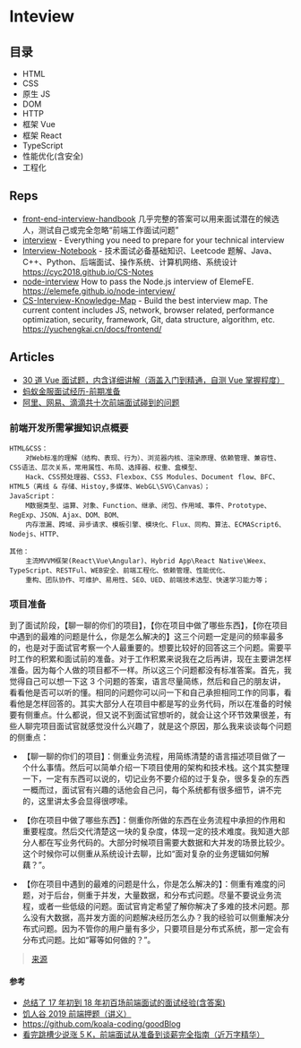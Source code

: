 # Inteview

## 目录

- HTML
- CSS
- 原生 JS
- DOM
- HTTP
- 框架 Vue
- 框架 React
- TypeScript
- 性能优化(含安全)
- 工程化

## Reps

- [front-end-interview-handbook](https://github.com/yangshun/front-end-interview-handbook/blob/master/Translations/Chinese/README.md) 几乎完整的答案可以用来面试潜在的候选人，测试自己或完全忽略“前端工作面试问题”
- [interview](https://github.com/andreis/interview) - Everything you need to prepare for your technical interview
- [Interview-Notebook](https://github.com/CyC2018/Interview-Notebook) - 技术面试必备基础知识、Leetcode 题解、Java、C++、Python、后端面试、操作系统、计算机网络、系统设计 https://cyc2018.github.io/CS-Notes
- [node-interview](https://github.com/ElemeFE/node-interview) How to pass the Node.js interview of ElemeFE. https://elemefe.github.io/node-interview/
- [CS-Interview-Knowledge-Map](https://github.com/InterviewMap/CS-Interview-Knowledge-Map) - Build the best interview map. The current content includes JS, network, browser related, performance optimization, security, framework, Git, data structure, algorithm, etc. https://yuchengkai.cn/docs/frontend/


## Articles

- [30 道 Vue 面试题，内含详细讲解（涵盖入门到精通，自测 Vue 掌握程度）](https://juejin.im/post/5d59f2a451882549be53b170)
- [蚂蚁金服面试经历-前期准备](https://juejin.im/post/5bbc90e5e51d450e9e445180?utm_source=gold_browser_extension)
- [阿里、网易、滴滴共十次前端面试碰到的问题](https://segmentfault.com/a/1190000009662029)

### 前端开发所需掌握知识点概要

```
HTML&CSS：
    对Web标准的理解（结构、表现、行为）、浏览器内核、渲染原理、依赖管理、兼容性、CSS语法、层次关系，常用属性、布局、选择器、权重、盒模型、
    Hack、CSS预处理器、CSS3、Flexbox、CSS Modules、Document flow、BFC、HTML5（离线 & 存储、Histoy,多媒体、WebGL\SVG\Canvas）；
JavaScript：
    M数据类型、运算、对象、Function、继承、闭包、作用域、事件、Prototype、RegExp、JSON、Ajax、DOM、BOM、
    内存泄漏、跨域、异步请求、模板引擎、模块化、Flux、同构、算法、ECMAScript6、Nodejs、HTTP、

其他：
    主流MVVM框架(React\Vue\Angular)、Hybrid App\React Native\Weex、TypeScript、RESTFul、WEB安全、前端工程化、依赖管理、性能优化、
    重构、团队协作、可维护、易用性、SEO、UED、前端技术选型、快速学习能力等；
```

### 项目准备

到了面试阶段，【聊一聊的你们的项目】，【你在项目中做了哪些东西】，【你在项目中遇到的最难的问题是什么，你是怎么解决的】这三个问题一定是问的频率最多的，也是对于面试官考察一个人最重要的。想要比较好的回答这三个问题。需要平时工作的积累和面试前的准备。对于工作积累来说我在之后再讲，现在主要讲怎样准备。因为每个人做的项目都不一样。所以这三个问题都没有标准答案。首先，我觉得自己可以想一下这 3 个问题的答案，语言尽量简练，然后和自己的朋友讲，看看他是否可以听的懂。相同的问题你可以问一下和自己承担相同工作的同事，看看他是怎样回答的。其实大部分人在项目中都是写的业务代码，所以在准备的时候要有侧重点。什么都说，但又说不到面试官想听的，就会让这个环节效果很差，有些人聊完项目面试官就感觉没什么兴趣了，就是这个原因，那么我来谈谈每个问题的侧重点：

- 【聊一聊的你们的项目】：侧重业务流程，用简练清楚的语言描述项目做了一个什么事情。然后可以简单介绍一下项目使用的架构和技术栈。这个其实整理一下，一定有东西可以说的，切记业务不要介绍的过于复杂，很多复杂的东西一概而过，面试官有兴趣的话他会自己问，每个系统都有很多细节，讲不完的，这里讲太多会显得很啰嗦。

- 【你在项目中做了哪些东西】：侧重你所做的东西在业务流程中承担的作用和重要程度。然后交代清楚这一块的复杂度，体现一定的技术难度。我知道大部分人都在写业务代码的。大部分时候项目需要大数据和大并发的场景比较少。这个时候你可以侧重从系统设计去聊，比如“面对复杂的业务逻辑如何解藕？”。

- 【你在项目中遇到的最难的问题是什么，你是怎么解决的】：侧重有难度的问题，对于后台，侧重于并发，大量数据，和分布式问题。尽量不要说业务流程，或者一些低级的问题。面试官肯定希望了解你解决了多难的技术问题。那么没有大数据，高并发方面的问题解决经历怎么办？我的经验可以侧重解决分布式问题。因为不管你的用户量有多少，只要项目是分布式系统，那一定会有分布式问题。比如“幂等如何做的？”。

> [来源](https://juejin.im/post/5bbc90e5e51d450e9e445180)

#### 参考

- [总结了 17 年初到 18 年初百场前端面试的面试经验(含答案)](https://juejin.im/post/5b44a485e51d4519945fb6b7)
- [饥人谷 2019 前端押题（讲义）](https://juejin.im/post/5c91bbc96fb9a070c9759a64)
- https://github.com/koala-coding/goodBlog
- [看完跳槽少说涨 5 K，前端面试从准备到谈薪完全指南（近万字精华）](https://juejin.im/post/5dfef50751882512444027eb)
